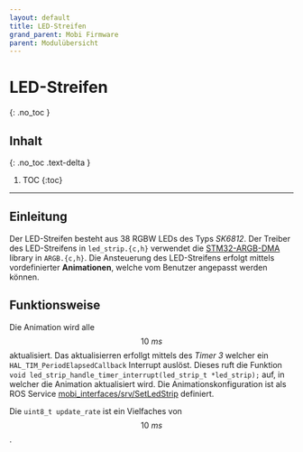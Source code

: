 ```yaml
---
layout: default
title: LED-Streifen
grand_parent: Mobi Firmware
parent: Modulübersicht
---
```


# LED-Streifen
{: .no_toc }

## Inhalt
{: .no_toc .text-delta }

1. TOC
{:toc}

---

## Einleitung

Der LED-Streifen besteht aus 38 RGBW LEDs des Typs *SK6812*.
Der Treiber des LED-Streifens in `led_strip.{c,h}` verwendet die [STM32-ARGB-DMA](https://github.com/Crazy-Geeks/STM32-ARGB-DMA) library in `ARGB.{c,h}`.
Die Ansteuerung des LED-Streifens erfolgt mittels vordefinierter **Animationen**, welche vom Benutzer angepasst werden können.

## Funktionsweise

Die Animation wird alle $$10~ms$$ aktualisiert.
Das aktualisierren erfollgt mittels des *Timer 3* welcher ein `HAL_TIM_PeriodElapsedCallback` Interrupt auslöst.
Dieses ruft die Funktion `void led_strip_handle_timer_interrupt(led_strip_t *led_strip);` auf, in welcher die Animation aktualisiert wird.
Die Animationskonfiguration ist als ROS Service [mobi_interfaces/srv/SetLedStrip]({{site.url}}/ros2/mobi_interfaces.html#mobi_interfacessrvsetledstrip) definiert.

Die `uint8_t update_rate` ist ein Vielfaches von $$10~ms$$.
